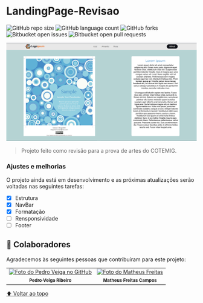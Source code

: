 # LandingPage-Revisao

<!---Esses são exemplos. Veja https://shields.io para outras pessoas ou para personalizar este conjunto de escudos. Você pode querer incluir dependências, status do projeto e informações de licença aqui--->

![GitHub repo size](https://img.shields.io/github/repo-size/iuricode/README-template?style=for-the-badge)
![GitHub language count](https://img.shields.io/github/languages/count/iuricode/README-template?style=for-the-badge)
![GitHub forks](https://img.shields.io/github/forks/iuricode/README-template?style=for-the-badge)
![Bitbucket open issues](https://img.shields.io/bitbucket/issues/iuricode/README-template?style=for-the-badge)
![Bitbucket open pull requests](https://img.shields.io/bitbucket/pr-raw/iuricode/README-template?style=for-the-badge)

<img src="img/Print_Projeto.png" alt="exemplo imagem">

> Projeto feito como revisão para a prova de artes do COTEMIG.

### Ajustes e melhorias

O projeto ainda está em desenvolvimento e as próximas atualizações serão voltadas nas seguintes tarefas:

- [x] Estrutura
- [x] NavBar
- [x] Formatação
- [ ] Rensponsividade
- [ ] Footer

## 🤝 Colaboradores

Agradecemos às seguintes pessoas que contribuíram para este projeto:

<table>
  <tr>
    <td align="center">
      <a href="#">
        <img src="https://avatars.githubusercontent.com/u/84470240?v=4" width="100px;" alt="Foto do Pedro Veiga no GitHub"/><br>
        <sub>
          <b>Pedro Veiga Ribeiro</b>
        </sub>
      </a>
    </td>
    <td align="center">
      <a href="#">
        <img src="https://avatars.githubusercontent.com/u/69259671?v=4" width="100px;" alt="Foto do Matheus Freitas"/><br>
        <sub>
          <b>Matheus Freitas Campos</b>
        </sub>
      </a>
    </td>
<!--     <td align="center">
      <a href="#">
        <img src="https://miro.medium.com/max/360/0*1SkS3mSorArvY9kS.jpg" width="100px;" alt="Foto do Steve Jobs"/><br>
        <sub>
          <b>Steve Jobs</b>
        </sub>
      </a>
    </td> -->
  </tr>
</table>


[⬆ Voltar ao topo](#nome-do-projeto)<br>